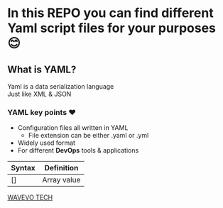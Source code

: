 # In this REPO you can find different Yaml script files for your purposes :blush:

## What is YAML?

Yaml is a data serialization language  
Just like XML & JSON

### YAML key points :heart:

- Configuration files all written in YAML
  - File extension can be either .yaml or .yml
- Widely used format
- For different **DevOps** tools & applications

<table>
<thead>
	<tr>
		<th>Syntax</th>
		<th>Definition</th>
	</tr>
</thead>
<tbody>
<tr>
	<td>[]</td>
	<td>Array value</td>
</tr>
</tbody>
</table>

[WAVEVO TECH][mywebsite]

<!-- Variables -->
[mywebsite]: https://wavevo.com